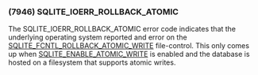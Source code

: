 ### (7946\) SQLITE\_IOERR\_ROLLBACK\_ATOMIC



 The SQLITE\_IOERR\_ROLLBACK\_ATOMIC error code indicates that the
 underlying operating system reported and error on the
 [SQLITE\_FCNTL\_ROLLBACK\_ATOMIC\_WRITE](c3ref/c_fcntl_begin_atomic_write.html#sqlitefcntlrollbackatomicwrite) file\-control. This only comes
 up when [SQLITE\_ENABLE\_ATOMIC\_WRITE](compile.html#enable_atomic_write) is enabled and the database
 is hosted on a filesystem that supports atomic writes.




